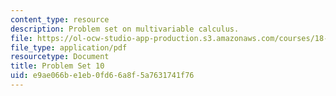 ```yaml
---
content_type: resource
description: Problem set on multivariable calculus.
file: https://ol-ocw-studio-app-production.s3.amazonaws.com/courses/18-02-multivariable-calculus-fall-2007/e9ae066be1eb0fd66a8f5a7631741f76_ps10.pdf
file_type: application/pdf
resourcetype: Document
title: Problem Set 10
uid: e9ae066b-e1eb-0fd6-6a8f-5a7631741f76
---
```

